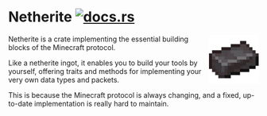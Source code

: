 # Netherite [![docs.rs](https://img.shields.io/docsrs/netherite)](https://docs.rs/netherite)

<img src="https://raw.githubusercontent.com/BRA1L0R/netherite-rs/master/.github/netherite.webp" align="right" width="100">

Netherite is a crate implementing the essential building blocks of the Minecraft protocol.

Like a netherite ingot, it enables you to build your tools by yourself, offering traits and methods
for implementing your very own data types and packets.

This is because the Minecraft protocol is always changing, and a fixed, up-to-date implementation is
really hard to maintain.